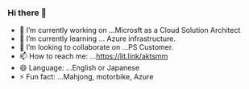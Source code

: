 ### Hi there 👋

- 🔭 I’m currently working on ...Microsft as a Cloud Solution Architect
- 🌱 I’m currently learning ... Azure infrastructure.
- 👯 I’m looking to collaborate on ...PS Customer.
- 📫 How to reach me: ...https://lit.link/aktsmm
- 😄 Language: ...English or Japanese
- ⚡ Fun fact: ...Mahjong, motorbike, Azure


<!--
**aktsmm/aktsmm** is a ✨ _special_ ✨ repository because its `README.md` (this file) appears on your GitHub profile.

Here are some ideas to get you started:

- 🔭 I’m currently working on ...
- 🌱 I’m currently learning ...
- 👯 I’m looking to collaborate on ...
- 🤔 I’m looking for help with ...
- 💬 Ask me about ...
- 📫 How to reach me: ...
- 😄 Pronouns: ...
- ⚡ Fun fact: ...
-->
